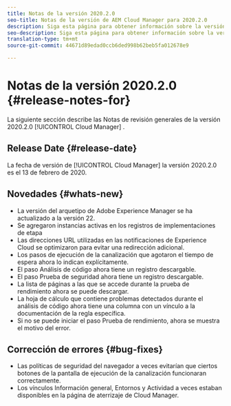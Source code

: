 ```yaml
---
title: Notas de la versión 2020.2.0
seo-title: Notas de la versión de AEM Cloud Manager para 2020.2.0
description: Siga esta página para obtener información sobre la versión 2020.2.0 de Cloud Manager
seo-description: Siga esta página para obtener información sobre la versión 2020.2.0 de AEM Cloud Manager
translation-type: tm+mt
source-git-commit: 44671d89edad0ccb6ded998b62beb5fa012678e9

---
```


# Notas de la versión 2020.2.0 {#release-notes-for}

La siguiente sección describe las Notas de revisión generales de la versión 2020.2.0 [!UICONTROL Cloud Manager] .

## Release Date {#release-date}

La fecha de versión de [!UICONTROL Cloud Manager] la versión 2020.2.0 es el 13 de febrero de 2020.

## Novedades {#whats-new}

* La versión del arquetipo de Adobe Experience Manager se ha actualizado a la versión 22.
* Se agregaron instancias activas en los registros de implementaciones de etapa
* Las direcciones URL utilizadas en las notificaciones de Experience Cloud se optimizaron para evitar una redirección adicional.
* Los pasos de ejecución de la canalización que agotaron el tiempo de espera ahora lo indican explícitamente.
* El paso Análisis de código ahora tiene un registro descargable.
* El paso Prueba de seguridad ahora tiene un registro descargable.
* La lista de páginas a las que se accede durante la prueba de rendimiento ahora se puede descargar.
* La hoja de cálculo que contiene problemas detectados durante el análisis de código ahora tiene una columna con un vínculo a la documentación de la regla específica.
* Si no se puede iniciar el paso Prueba de rendimiento, ahora se muestra el motivo del error.

## Corrección de errores {#bug-fixes}

* Las políticas de seguridad del navegador a veces evitarían que ciertos botones de la pantalla de ejecución de la canalización funcionaran correctamente.
* Los vínculos Información general, Entornos y Actividad a veces estaban disponibles en la página de aterrizaje de Cloud Manager.
